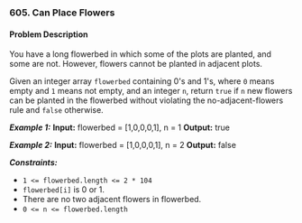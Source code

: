 ### 605. Can Place Flowers

#### Problem Description

You have a long flowerbed in which some of the plots are planted, and some are not. However, flowers cannot be planted in adjacent plots.

Given an integer array `flowerbed` containing 0's and 1's, where `0` means empty and `1` means not empty, and an integer `n`, return `true` if `n` new flowers can be planted in the flowerbed without violating the no-adjacent-flowers rule and `false` otherwise.

***Example 1:*** 
**Input:**  flowerbed = [1,0,0,0,1], n = 1
**Output:**  true

***Example 2:*** 
**Input:**  flowerbed = [1,0,0,0,1], n = 2
**Output:**  false
 
***Constraints:*** 
- `1 <= flowerbed.length <= 2 * 104`
- `flowerbed[i]` is 0 or 1.
- There are no two adjacent flowers in flowerbed.
- `0 <= n <= flowerbed.length`